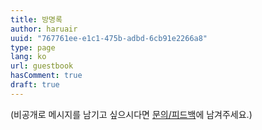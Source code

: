 ```yaml
---
title: 방명록
author: haruair
uuid: "767761ee-e1c1-475b-adbd-6cb91e2266a8"
type: page
lang: ko
url: guestbook
hasComment: true
draft: true
---
```


(비공개로 메시지를 남기고 싶으시다면 [문의/피드백](https://forms.gle/VET6pUuCvMBfxE219)에 남겨주세요.)
